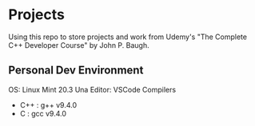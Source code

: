 # Projects

Using this repo to store projects and work from Udemy's "The Complete C++ Developer Course" by John P. Baugh.

## Personal Dev Environment

OS: Linux Mint 20.3 Una
Editor: VSCode
Compilers
 - C++ : g++ v9.4.0
 - C   : gcc v9.4.0
